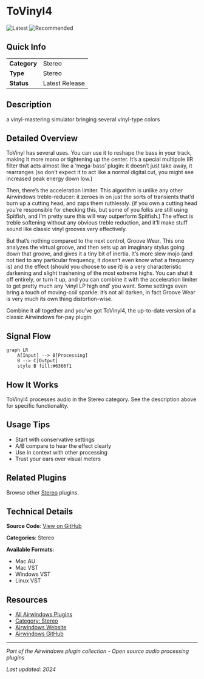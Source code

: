 # ToVinyl4

![Latest](https://img.shields.io/badge/-Latest-10b981) ![Recommended](https://img.shields.io/badge/-Recommended-6366f1)

## Quick Info

| | |
|---|---|
| **Category** | Stereo |
| **Type** | Stereo |
| **Status** | Latest Release |

## Description

a vinyl-mastering simulator bringing several vinyl-type colors

## Detailed Overview

ToVinyl has several uses. You can use it to reshape the bass in your track, making it more mono or tightening up the center. It’s a special multipole IIR filter that acts almost like a ‘mega-bass’ plugin: it doesn’t just take away, it rearranges (so don’t expect it to act like a normal digital cut, you might see increased peak energy down low.)

Then, there’s the acceleration limiter. This algorithm is unlike any other Airwindows treble-reducer: it zeroes in on just the sorts of transients that’d burn up a cutting head, and zaps them ruthlessly. (if you own a cutting head you’re responsible for checking this, but some of you folks are still using Spitfish, and I’m pretty sure this will way outperform Spitfish.) The effect is treble softening without any obvious treble reduction, and it’ll make stuff sound like classic vinyl grooves very effectively.

But that’s nothing compared to the next control, Groove Wear. This one analyzes the virtual groove, and then sets up an imaginary stylus going down that groove, and gives it a tiny bit of inertia. It’s more slew mojo (and not tied to any particular frequency, it doesn’t even know what a frequency is) and the effect (should you choose to use it) is a very characteristic darkening and slight trashening of the most extreme highs. You can shut it off entirely, or turn it up, and you can combine it with the acceleration limiter to get pretty much any ‘vinyl LP high end’ you want. Some settings even bring a touch of moving-coil sparkle: it’s not all darken, in fact Groove Wear is very much its own thing distortion-wise.

Combine it all together and you’ve got ToVinyl4, the up-to-date version of a classic Airwindows for-pay plugin.

## Signal Flow

```mermaid
graph LR
    A[Input] --> B[Processing]
    B --> C[Output]
    style B fill:#6366f1
```

## How It Works

ToVinyl4 processes audio in the Stereo category. See the description above for specific functionality.

## Usage Tips

- Start with conservative settings
- A/B compare to hear the effect clearly
- Use in context with other processing
- Trust your ears over visual meters


## Related Plugins

Browse other [Stereo](../categories/stereo.md) plugins.


## Technical Details

**Source Code**: [View on GitHub](https://github.com/airwindows/airwindows/tree/master/plugins/LinuxVST/src/ToVinyl4)

**Categories**: Stereo

**Available Formats**:
- Mac AU
- Mac VST
- Windows VST
- Linux VST

## Resources

- [All Airwindows Plugins](../../README.md)
- [Category: Stereo](../categories/stereo.md)
- [Airwindows Website](https://www.airwindows.com)
- [Airwindows GitHub](https://github.com/airwindows/airwindows)

---

*Part of the Airwindows plugin collection - Open source audio processing plugins*

*Last updated: 2024*
